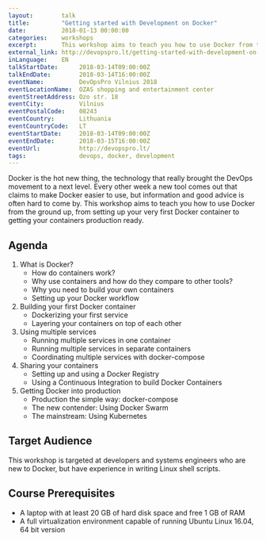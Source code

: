 ```yaml
---
layout:        talk
title:         "Getting started with Development on Docker"
date:          2018-01-13 00:00:00
categories:    workshops
excerpt:       This workshop aims to teach you how to use Docker from the ground up, from setting up your very first Docker container to getting your containers production ready. 
external_link: http://devopspro.lt/getting-started-with-development-on-docker/
inLanguage:    EN
talkStartDate:      2018-03-14T09:00:00Z 
talkEndDate:        2018-03-14T16:00:00Z
eventName:          DevOpsPro Vilnius 2018
eventLocationName:  OZAS shopping and entertainment center
eventStreetAddress: Ozo str. 18
eventCity:          Vilnius
eventPostalCode:    08243
eventCountry:       Lithuania
eventCountryCode:   LT
eventStartDate:     2018-03-14T09:00:00Z
eventEndDate:       2018-03-15T16:00:00Z
eventUrl:           http://devopspro.lt/
tags:               devops, docker, development
---
```


Docker is the hot new thing, the technology that really brought the DevOps movement to a next level. Every other week a new tool comes out that claims to make Docker easier to use, but information and good advice is often hard to come by.
This workshop aims to teach you how to use Docker from the ground up, from setting up your very first Docker container to getting your containers production ready.

## Agenda

1. What is Docker?
   - How do containers work?
   - Why use containers and how do they compare to other tools?
   - Why you need to build your own containers
   - Setting up your Docker workflow
2. Building your first Docker container
   - Dockerizing your first service
   - Layering your containers on top of each other
3. Using multiple services
   - Running multiple services in one container
   - Running multiple services in separate containers
   - Coordinating multiple services with docker-compose
4. Sharing your containers
   - Setting up and using a Docker Registry
   - Using a Continuous Integration to build Docker Containers
5. Getting Docker into production
   - Production the simple way: docker-compose
   - The new contender: Using Docker Swarm
   - The mainstream: Using Kubernetes

## Target Audience

This workshop is targeted at developers and systems engineers who are new to Docker, but have experience in writing Linux shell scripts.

## Course Prerequisites

- A laptop with at least 20 GB of hard disk space and free 1 GB of RAM
- A full virtualization environment capable of running Ubuntu Linux 16.04, 64 bit version